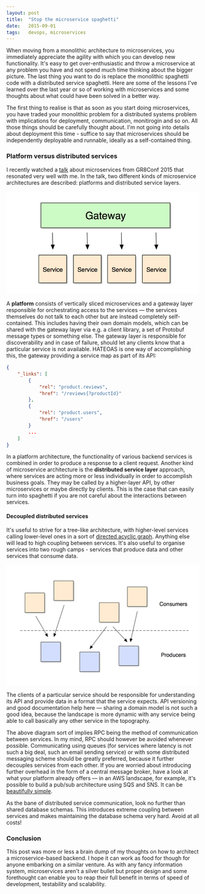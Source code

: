 ```yaml
---
layout: post
title:  "Stop the microservice spaghetti"
date:   2015-09-01
tags:   devops, microservices
---
```


When moving from a monolithic architecture to microservices, you immediately appreciate the agility
with which you can develop new functionality. It's easy to get over-enthusiastic and throw a microservice
at any problem you have and not spend much time thinking about the bigger picture. The last thing you want
to do is replace the monolithic spaghetti code with a distributed service spaghetti. Here are some of the 
lessons I've learned over the last year or so of working with microservices and some thoughts about
what could have been solved in a better way.

The first thing to realise is that as soon as you start doing microservices, you have traded your 
monolithic problem for a distributed systems problem with implications for deployment, communication, monitirogin and so on. 
All those things should be carefully thought about. I'm not going into details about deployment this time -
suffice to say that microservices should be independently deployable and runnable, ideally as a self-contained
thing. 

### Platform versus distributed services

I recently watched a [talk](https://www.youtube.com/watch?v=yk_VlKUDKMA) about microservices from GR8Conf 2015 
that resonated very well with me. In the talk, two different kinds of microservice architectures are described:
platforms and distributed service layers. 

![platform](/images/platform.png)

A **platform** consists of vertically sliced microservices and a gateway layer responsible for orchestrating access 
to the services — the services themselves do not talk to each other but are instead completely self-contained.
This includes having their own domain models, which can be shared with the gateway layer via e.g. a client library,
a set of Protobuf message types or something else. The gateway layer is responsible for discoverability and in case of 
failure, should let any clients know that a particular service is not available. HATEOAS is one way of accomplishing
this, the gateway providing a service map as part of its API:

```json
{
    "_links": [
        {
            "rel": "product.reviews",
            "href": "/reviews{?productId}"
        },
        {
            "rel": "product.users",
            "href": "/users"
        }
        ...
    ]
}
```

In a platform architecture, the functionality of various backend services is combined in order to produce
a response to a client request. Another kind of microservice architecture is the **distributed service layer** approach,
where services are acting more or less individually in order to accomplish business goals. They may be called
by a higher-layer API, by other microservices or maybe directly by clients. This is the case that can easily
turn into spaghetti if you are not careful about the interactions between services.

#### Decoupled distributed services

It's useful to strive for a tree-like architecture, with higher-level services calling lower-level ones
in a sort of [directed acyclic graph](https://en.wikipedia.org/wiki/Directed_acyclic_graph). Anything else
will lead to high coupling between services. It's also useful to organise services into two rough camps -
services that produce data and other services that consume data. 

![platform](/images/distributed-services.png)

The clients of a particular service should be responsible for understanding its API and provide data in a 
format that the service expects. API versioning and good documentation help here — sharing a domain model
is not such a good idea, because the landscape is more dynamic with any service being able to call basically
any other service in the topography. 

The above diagram sort of implies RPC being the method of communication between services. In my mind, RPC
should however be avoided whenever possible. Communicating using queues (for services where latency
is not such a big deal, such an email sending service) or with some distributed messaging scheme should
be greatly preferred, because it further decouples services from each other. If you are worried about
introducing further overhead in the form of a central message broker, have a look at what your platform
already offers — in an AWS landscape, for example, it's possible to build a pub/sub architecture
using SQS and SNS. It can be [beautifully simple](https://github.com/meducation/propono). 

As the bane of distributed service communication, look no further than shared database schemas. 
This introduces extreme coupling between services and makes maintaining the database schema very
hard. Avoid at all costs!

### Conclusion

This post was more or less a brain dump of my thoughts on how to architect a microservice-based backend.
I hope it can work as food for though for anyone embarking on a similar venture. As with any fancy
information system, microservices aren't a silver bullet but proper design and some forethought
can enable you to reap their full benefit in terms of speed of development, testability and scalability.




